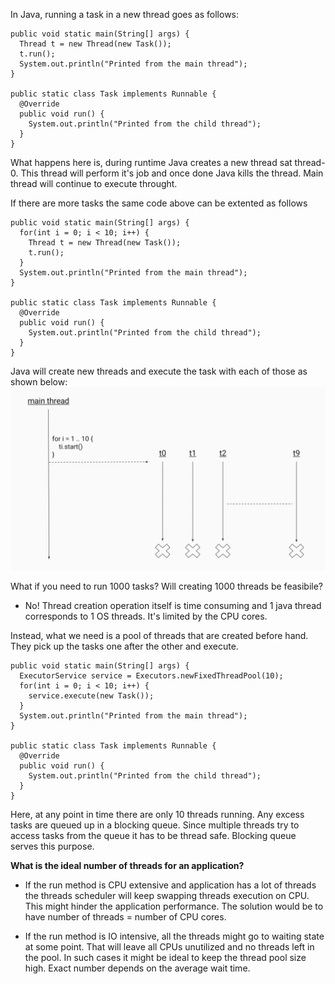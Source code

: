In Java, running a task in a new thread goes as follows: 

```
public void static main(String[] args) {
  Thread t = new Thread(new Task());
  t.run();
  System.out.println("Printed from the main thread");
}

public static class Task implements Runnable {
  @Override
  public void run() {
    System.out.println("Printed from the child thread");
  }
}
```

What happens here is, during runtime Java creates a new thread sat thread-0. This thread will perform it's job and once done Java kills the thread. Main thread will continue to execute throught. 

If there are more tasks the same code above can be extented as follows

```
public void static main(String[] args) {
  for(int i = 0; i < 10; i++) {
    Thread t = new Thread(new Task());
    t.run();
  }
  System.out.println("Printed from the main thread");
}

public static class Task implements Runnable {
  @Override
  public void run() {
    System.out.println("Printed from the child thread");
  }
}
```

Java will create new threads and execute the task with each of those as shown below: 
![Creating multiple threads](https://github.com/apoorvam1/LeetCode/blob/master/Concepts/Concurrency/Screen%20Shot%202020-02-20%20at%202.21.09%20PM.png)

What if you need to run 1000 tasks? Will creating 1000 threads be feasibile? 
- No! Thread creation operation itself is time consuming and 1 java thread corresponds to 1 OS threads. It's limited by the CPU cores. 

Instead, what we need is a pool of threads that are created before hand. They pick up the tasks one after the other and execute. 

```
public void static main(String[] args) {
  ExecutorService service = Executors.newFixedThreadPool(10);
  for(int i = 0; i < 10; i++) {
    service.execute(new Task());
  }
  System.out.println("Printed from the main thread");
}

public static class Task implements Runnable {
  @Override
  public void run() {
    System.out.println("Printed from the child thread");
  }
}
```

Here, at any point in time there are only 10 threads running. Any excess tasks are queued up in a blocking queue. Since multiple threads try to access tasks from the queue it has to be thread safe. Blocking queue serves this purpose. 


**What is the ideal number of threads for an application?**

- If the run method is CPU extensive and application has a lot of threads the threads scheduler will keep swapping threads execution on CPU. This might hinder the application performance. The solution would be to have number of threads = number of CPU cores. 

- If the run method is IO intensive, all the threads might go to waiting state at some point. That will leave all CPUs unutilized and no threads left in the pool. In such cases it might be ideal to keep the thread pool size high. Exact number depends on the average wait time.  






